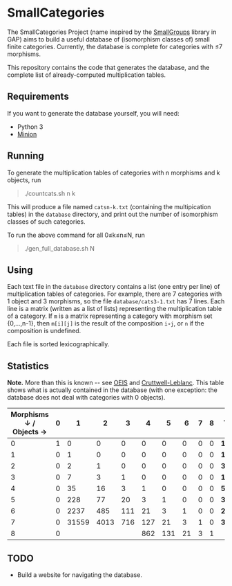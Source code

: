 # SmallCategories

The SmallCategories Project (name inspired by the [SmallGroups](https://docs.gap-system.org/pkg/smallgrp/doc/chap1.html) library in GAP) aims to build a useful database of (isomorphism classes of) small finite categories. Currently, the database is complete for categories with ≤7 morphisms.

This repository contains the code that generates the database, and the complete list of already-computed multiplication tables.

## Requirements

If you want to generate the database yourself, you will need:

* Python 3
* [Minion](https://github.com/minion/minion)

## Running

To generate the multiplication tables of categories with n morphisms and k objects, run

> ./countcats.sh n k

This will produce a file named `catsn-k.txt` (containing the multipication tables) in the `database` directory, and print out the number of isomorphism classes of such categories.

To run the above command for all 0≤k≤n≤N, run

> ./gen_full_database.sh N

## Using

Each text file in the `database` directory contains a list (one entry per line) of multiplication tables of categories. For example, there are 7 categories with 1 object and 3 morphisms, so the file `database/cats3-1.txt` has 7 lines. Each line is a matrix (written as a list of lists) representing the multiplication table of a category. If `m` is a matrix representing a category with morphism set {0,...,n-1}, then `m[i][j]` is the result of the composition `i∘j`, or `n` if the composition is undefined.

Each file is sorted lexicographically.

## Statistics

**Note.** More than this is known -- see [OEIS](https://oeis.org/A125696) and [Cruttwell-Leblanc](https://www.reluctantm.com/gcruttw/publications/ams2014CruttwellCountingFiniteCats.pdf). This table shows what is actually contained in the database (with one exception: the database does not deal with categories with 0 objects).

| Morphisms ↓ / Objects → | 0 | 1     | 2    | 3   | 4   | 5   | 6  | 7 | 8 | Total     |
|-------------------------|---|-------|------|-----|-----|-----|----|---|---|-----------|
| 0                       | 1 | 0     | 0    | 0   | 0   | 0   | 0  | 0 | 0 | **1**     |
| 1                       | 0 | 1     | 0    | 0   | 0   | 0   | 0  | 0 | 0 | **1**     |
| 2                       | 0 | 2     | 1    | 0   | 0   | 0   | 0  | 0 | 0 | **3**     |
| 3                       | 0 | 7     | 3    | 1   | 0   | 0   | 0  | 0 | 0 | **11**    |
| 4                       | 0 | 35    | 16   | 3   | 1   | 0   | 0  | 0 | 0 | **55**    |
| 5                       | 0 | 228   | 77   | 20  | 3   | 1   | 0  | 0 | 0 | **329**   |
| 6                       | 0 | 2237  | 485  | 111 | 21  | 3   | 1  | 0 | 0 | **2858**  |
| 7                       | 0 | 31559 | 4013 | 716 | 127 | 21  | 3  | 1 | 0 | **36440** |
| 8                       | 0 |       |      |     | 862 | 131 | 21 | 3 | 1 |           |

## TODO

* Build a website for navigating the database.